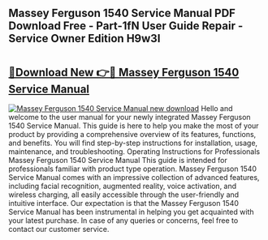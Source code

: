 ## Massey Ferguson 1540 Service Manual PDF Download Free - Part-1fN User Guide Repair - Service Owner Edition H9w3I

# <h2><a href="http://bc92720.oget.top/?id=Massey+Ferguson+1540+Service+Manual">🔗Download New 👉🔴 Massey Ferguson 1540 Service Manual</a></h2>

[![Massey Ferguson 1540 Service Manual new download](https://i.imgur.com/5g1atiW.png)](http://bc92720.oget.top/?id=Massey+Ferguson+1540+Service+Manual)
Hello and welcome to the user manual for your newly integrated Massey Ferguson 1540 Service Manual. This guide is here to help you make the most of your product by providing a comprehensive overview of its features, functions, and benefits. You will find step-by-step instructions for installation, usage, maintenance, and troubleshooting. Operating Instructions for Professionals Massey Ferguson 1540 Service Manual This guide is intended for professionals familiar with product type operation. Massey Ferguson 1540 Service Manual comes with an impressive collection of advanced features, including facial recognition, augmented reality, voice activation, and wireless charging, all easily accessible through the user-friendly and intuitive interface. Our expectation is that the Massey Ferguson 1540 Service Manual has been instrumental in helping you get acquainted with your latest purchase. In case of any queries or concerns, feel free to contact our customer service.
